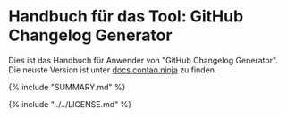 # Handbuch für das Tool: GitHub Changelog Generator

Dies ist das Handbuch für Anwender von "GitHub Changelog Generator".
Die neuste Version ist unter [docs.contao.ninja][1] zu finden.


{% include "SUMMARY.md" %}

{% include "../../LICENSE.md" %}


[1]: http://docs.contao.ninja/
